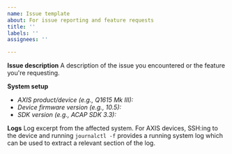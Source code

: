 ```yaml
---
name: Issue template
about: For issue reporting and feature requests
title: ''
labels: ''
assignees: ''

---
```


**Issue description**
A description of the issue you encountered or the feature you're requesting.


**System setup**
- *AXIS product/device (e.g., Q1615 Mk III):*
- *Device firmware version (e.g., 10.5):*
- *SDK version (e.g., ACAP SDK 3.3):*


**Logs**
Log excerpt from the affected system. For AXIS devices, SSH:ing to the device and running `journalctl -f` provides a running system log which can be used to extract a relevant section of the log.
